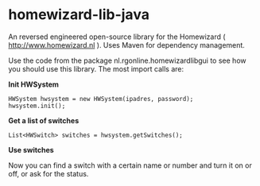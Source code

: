 homewizard-lib-java
===================

An reversed engineered open-source library for the Homewizard ( http://www.homewizard.nl ).
Uses Maven for dependency management.

Use the code from the package nl.rgonline.homewizardlibgui to see how you should use this library. The most import calls are:

**Init HWSystem**

	HWSystem hwsystem = new HWSystem(ipadres, password);
	hwsystem.init();
		
**Get a list of switches**

	List<HWSwitch> switches = hwsystem.getSwitches();

**Use switches**

Now you can find a switch with a certain name or number and turn it on or off, or ask for the status.
